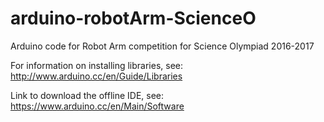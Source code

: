 # arduino-robotArm-ScienceO
Arduino code for Robot Arm competition for Science Olympiad 2016-2017

For information on installing libraries, see: http://www.arduino.cc/en/Guide/Libraries

Link to download the offline IDE, see: https://www.arduino.cc/en/Main/Software
